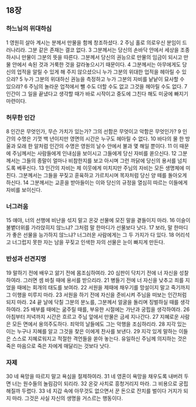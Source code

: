 ## 18장
### 하느님의 위대하심
1 영원히 살아 계시는 분께서 만물을 함께 창조하셨다.
2 주님 홀로 의로우신 분임이 드러나리라. 그분 같은 존재는 결코 없다.
3 그분께서는 당신의 손바닥 안에서 세상을 조종하시니 만물이 그분의 뜻을 따른다. 그분께서 당신의 권능으로 만물의 임금이 되시고 만물 안에서 속된 것과 거룩한 것을 갈라놓으시기 때문이다.
4 그분께서는 아무에게도 당신의 업적을 알릴 수 있게 해 주지 않으셨으니 누가 그분의 위대한 업적을 헤아릴 수 있으랴?
5 누가 그분의 위대하신 권능을 측정하고 누가 그분의 자비를 낱낱이 묘사할 수 있으랴?
6 주님의 놀라운 업적에서 뺄 수도 더할 수도 없고 그것을 헤아릴 수도 없다.
7 인간이 그 일을 끝냈다고 생각할 때가 바로 시작이고 중도에 그친다 해도 미궁에 빠지기 마련이다.
### 허무한 인간
8 인간은 무엇인가, 무슨 가치가 있는가? 그의 선함은 무엇이고 악함은 무엇인가?
9 인간의 수명은 기껏 백 년이지만 영면의 시간은 누구도 헤아릴 수 없다.
10 바다의 물 한 방울과 모래 한 알처럼 인간의 수명은 영원의 날수 안에서 불과 몇 해일 뿐이다.
11 이 때문에 주님께서는 사람들에게 인내심을 보이시고 그들에게 당신 자비를 쏟으신다.
12 그분께서는 그들의 종말이 얼마나 비참한지를 보고 아시며 그런 까닭에 당신의 용서를 넘치도록 베푸신다.
13 인간의 자비는 제 이웃에게 미치지만 주님의 자비는 모든 생명체에 미친다. 그분께서는 그들을 꾸짖고 훈육하고 가르치시며 목자처럼 당신 양 떼를 돌아오게 하신다.
14 그분께서는 교훈을 받아들이는 이와 당신의 규정을 열심히 따르는 이들에게 자비를 보이신다.
### 너그러움
15 얘야, 너의 선행에 비난을 섞지 말고 온갖 선물에 모진 말을 곁들이지 마라.
16 이슬이 불볕더위를 가라앉히지 않느냐? 그처럼 말 한마디가 선물보다 낫다.
17 보라, 말 한마디가 좋은 선물을 능가하지 않느냐? 너그러운 사람에게는 그 두 가지가 다 있다.
18 어리석고 너그럽지 못한 자는 남을 꾸짖고 인색한 자의 선물은 눈이 빠지게 만든다.
### 반성과 선견지명
19 말하기 전에 배우고 앓기 전에 몸조심하여라.
20 심판이 닥치기 전에 너 자신을 성찰하여라. 그러면 셈 바칠 때에 용서를 받으리라.
21 병들기 전에 너 자신을 낮추고 죄를 지었을 때에는 회개의 태도를 보여라.
22 서원을 제때에 채우기를 망설이지 말고 죽기까지 그 이행을 미루지 마라.
23 서원을 하기 전에 자신을 준비시켜 주님을 떠보는 인간처럼 되지 마라.
24 끝 날에 닥칠 그분의 분노를, 그분께서 얼굴을 돌리며 징벌하실 때를 생각하여라.
25 배부를 때에는 굶주릴 때를, 부유한 시절에는 가난과 궁핍을 생각하여라.
26 아침부터 저녁까지 시간은 흐르고 주님 앞에서 만물은 금세 지나간다.
27 지혜로운 사람은 모든 면에서 용의주도하다. 죄악의 날들에도 그는 악행을 조심하리라.
28 지각 있는 이는 누구나 지혜를 알고 그것을 찾은 이에게 찬사를 보낸다.
29 지각 있게 말하는 이들은 스스로 지혜로워지고 적절한 격언들을 쏟아 놓는다. 유일하신 주님께 의지하는 것은 죽은 마음으로 죽은 자에게 매달리는 것보다 낫다.
### 자제
30 네 욕망을 따르지 말고 욕심을 절제하여라.
31 네 영혼이 욕망을 채우도록 내버려 두면 너는 원수들의 놀림감이 되리라.
32 온갖 사치로 흥청거리지 마라. 그 비용으로 궁핍해질까 두렵다.
33 네 지갑 속에 아무것도 없으면서 꾼 돈으로 잔치를 벌이다 거지가 되지 마라. 그것은 사실 자신의 생명을 거스르는 행동이다.
